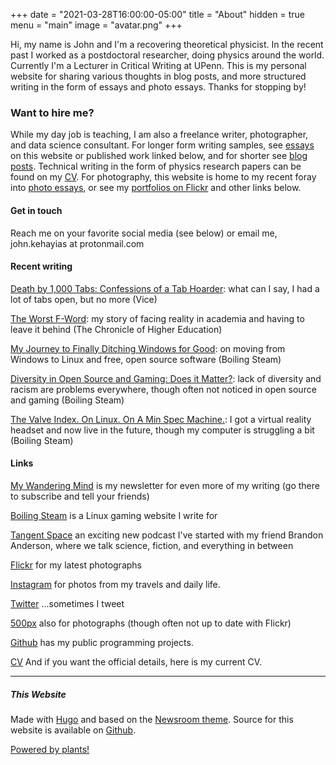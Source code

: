 +++
date = "2021-03-28T16:00:00-05:00"
title = "About"
hidden = true
menu = "main"
image = "avatar.png"
+++

Hi, my name is John and I'm a recovering theoretical physicist. In the recent past I worked as a postdoctoral researcher, doing physics around the world. Currently I'm a Lecturer in Critical Writing at UPenn. This is my personal website for sharing various thoughts in blog posts, and more structured writing in the form of essays and photo essays. Thanks for stopping by!

### Want to hire me?

While my day job is teaching, I am also a freelance writer, photographer, and data science consultant. For longer form writing samples, see [essays](/essay) on this website or published work linked below, and for shorter see [blog posts](/post). Technical writing in the form of physics research papers can be found on my [CV](/files/cv.pdf). For photography, this website is home to my recent foray into [photo essays](/photo-essay), or see my [portfolios on Flickr](https://www.flickr.com/photos/9bladed/collections/72157645088907014/) and other links below.

#### Get in touch

Reach me on your favorite social media (see below) or email me, john.kehayias at protonmail.com

#### Recent writing

[Death by 1,000 Tabs: Confessions of a Tab Hoarder](https://www.vice.com/en/article/88adya/death-by-1000-tabs-confessions-of-a-tab-hoarder): what can I say, I had a lot of tabs open, but no more (Vice)

[The Worst F-Word](http://www.chronicle.com/article/The-Worst-F-Word/240669?cid=wcontentgrid_hp_2): my story of facing reality in academia and having to leave it behind (The Chronicle of Higher Education)

[My Journey to Finally Ditching Windows for Good](https://boilingsteam.com/my-journey-to-finally-ditching-windows-for-good/): on moving from Windows to Linux and free, open source software (Boiling Steam)

[Diversity in Open Source and Gaming: Does it Matter?](https://boilingsteam.com/diversity-in-open-source-and-gaming-does-it-matter/): lack of diversity and racism are problems everywhere, though often not noticed in open source and gaming (Boiling Steam)

[The Valve Index. On Linux. On A Min Spec Machine.](https://boilingsteam.com/the-valve-index-on-linux-on-a-min-spec-machine/): I got a virtual reality headset and now live in the future, though my computer is struggling a bit (Boiling Steam)

#### Links

[My Wandering Mind](https://wanderingmind.substack.com) is my newsletter for even more of my writing (go there to subscribe and tell your friends)

[Boiling Steam](https://boilingsteam.com/author/podiki/) is a Linux gaming website I write for

[Tangent Space](https://tangentspacepodcast.com/) an exciting new podcast I've started with my friend Brandon Anderson, where we talk science, fiction, and everything in between

[Flickr](https://www.flickr.com/9bladed)
for my latest photographs

[Instagram](https://www.instagram.com/9bladed)
for photos from my travels and daily life.

[Twitter](https://www.twitter.com/9bladed)
...sometimes I tweet

[500px](https://500px.com/9bladed)
also for photographs (though often not up to date with Flickr)

[Github](https://www.github.com/podiki)
has my public programming projects.

[CV](/files/cv.pdf)
And if you want the official details, here is my current CV.

***

##### This Website

Made with [Hugo](https://gohugo.io/) and based on the [Newsroom theme](https://github.com/digitalcraftsman/hugo-cactus-theme). Source for this website is available on [Github](https://github.com/podiki/9bladed.com).

[Powered by plants!](/images/flowerpower.jpg)
